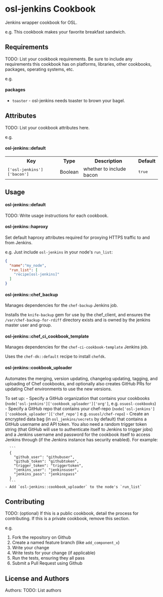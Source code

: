 osl-jenkins Cookbook
====================

Jenkins wrapper cookbook for OSL.

e.g.
This cookbook makes your favorite breakfast sandwich.

Requirements
------------
TODO: List your cookbook requirements. Be sure to include any requirements this cookbook has on platforms, libraries, other cookbooks, packages, operating systems, etc.

e.g.
#### packages
- `toaster` - osl-jenkins needs toaster to brown your bagel.

Attributes
----------
TODO: List your cookbook attributes here.

e.g.
#### osl-jenkins::default
<table>
  <tr>
    <th>Key</th>
    <th>Type</th>
    <th>Description</th>
    <th>Default</th>
  </tr>
  <tr>
    <td><tt>['osl-jenkins']['bacon']</tt></td>
    <td>Boolean</td>
    <td>whether to include bacon</td>
    <td><tt>true</tt></td>
  </tr>
</table>

Usage
-----
#### osl-jenkins::default
TODO: Write usage instructions for each cookbook.

#### osl-jenkins::haproxy

Set default haproxy attributes required for proxying HTTPS
traffic to and from Jenkins.

e.g.
Just include `osl-jenkins` in your node's `run_list`:

```json
{
  "name":"my_node",
  "run_list": [
    "recipe[osl-jenkins]"
  ]
}
```

#### osl-jenkins::chef_backup
Manages dependencies for the `chef-backup` Jenkins job.

Installs the `knife-backup` gem for use by the chef\_client, and ensures
the `/var/chef-backup-for-rdiff` directory exists and is owned by the
jenkins master user and group.

#### osl-jenkins::chef_ci_cookbook_template
Manages dependencies for the `chef-ci-cookbook-template` Jenkins job.

Uses the `chef-dk::default` recipe to install `chefdk`.

#### osl-jenkins::cookbook_uploader
Automates the merging, version updating, changelog updating, tagging, and
uploading of Chef cookbooks, and optionally also creates GitHub PRs for
updating Chef environments to use the new versions.

To set up:
    - Specify a GitHub organization that contains your cookbooks
      (`node['osl-jenkins']['cookbook_uploader']['org']`, e.g.
      `osuosl-cookbooks`)
    - Specify a GitHub repo that contains your chef-repo
      (`node['osl-jenkins']['cookbook_uploader']['chef_repo']` e.g.
      `osuosl/chef-repo`)
    - Create an encrypted data bag (in `osl_jenkins/secrets` by default) that
      contains a GitHub username and API token.  You also need a random trigger
      token string (that GitHub will use to authenticate itself to Jenkins to
      trigger jobs) and a Jenkins username and password for the cookbook itself
      to access Jenkins through (if the Jenkins instance has security enabled).
      For example:

      ```
      {
        "github_user": "githubuser",
        "github_token": "githubtoken",
        "trigger_token": "triggertoken",
        "jenkins_user": "jenkinsuser",
        "jenkins_pass": "jenkinspass"
      }
      ```
    - Add `osl-jenkins::cookbook_uploader` to the node's `run_list`

Contributing
------------

TODO: (optional) If this is a public cookbook, detail the process for contributing. If this is a private cookbook, remove this section.

e.g.
1. Fork the repository on Github
2. Create a named feature branch (like `add_component_x`)
3. Write your change
4. Write tests for your change (if applicable)
5. Run the tests, ensuring they all pass
6. Submit a Pull Request using Github

License and Authors
-------------------
Authors: TODO: List authors
